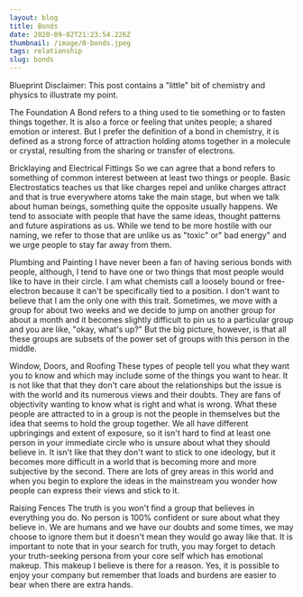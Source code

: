```yaml
---
layout: blog
title: Bonds
date: 2020-09-02T21:23:54.226Z
thumbnail: /image/0-bonds.jpeg
tags: relationship
slug: bonds
---
```

Blueprint
Disclaimer: This post contains a "little" bit of chemistry and physics to illustrate my point.


The Foundation
A Bond refers to a thing used to tie something or to fasten things together. It is also a force or feeling that unites people; a shared emotion or interest. But I prefer the definition of a bond in chemistry, it is defined as a strong force of attraction holding atoms together in a molecule or crystal, resulting from the sharing or transfer of electrons.


Bricklaying and Electrical Fittings
So we can agree that a bond refers to something of common interest between at least two things or people. Basic Electrostatics teaches us that like charges repel and unlike charges attract and that is true everywhere atoms take the main stage, but when we talk about human beings, something quite the opposite usually happens.
We tend to associate with people that have the same ideas, thought patterns and future aspirations as us. While we tend to be more hostile with our naming, we refer to those that are unlike us as "toxic" or" bad energy" and we urge people to stay far away from them.

Plumbing and Painting
I have never been a fan of having serious bonds with people, although, I tend to have one or two things that most people would like to have in their circle. I am what chemists call a loosely bound or free-electron because it can't be specifically tied to a position. I don't want to believe that I am the only one with this trait.
Sometimes, we move with a group for about two weeks and we decide to jump on another group for about a month and it becomes slightly difficult to pin us to a particular group and you are like, "okay, what's up?"
But the big picture, however, is that all these groups are subsets of the power set of groups with this person in the middle.


Window, Doors, and Roofing
These types of people tell you what they want you to know and which may include some of the things you want to hear. It is not like that that they don't care about the relationships but the issue is with the world and its numerous views and their doubts. They are fans of objectivity wanting to know what is right and what is wrong.
What these people are attracted to in a group is not the people in themselves but the idea that seems to hold the group together. We all have different upbringings and extent of exposure, so it isn't hard to find at least one person in your immediate circle who is unsure about what they should believe in.
It isn't like that they don't want to stick to one ideology, but it becomes more difficult in a world that is becoming more and more subjective by the second. There are lots of grey areas in this world and when you begin to explore the ideas in the mainstream you wonder how people can express their views and stick to it.


Raising Fences
The truth is you won't find a group that believes in everything you do. No person is 100% confident or sure about what they believe in. We are humans and we have our doubts and some times, we may choose to ignore them but it doesn't mean they would go away like that.
It is important to note that in your search for truth, you may forget to detach your truth-seeking persona from your core self which has emotional makeup. This makeup I believe is there for a reason. Yes, it is possible to enjoy your company but remember that loads and burdens are easier to bear when there are extra hands.